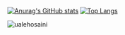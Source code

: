 <!--
### Hi there 👋


**ualehosaini/ualehosaini** is a ✨ _special_ ✨ repository because its `README.md` (this file) appears on your GitHub profile.

Here are some ideas to get you started:

- 🔭 I’m currently working on Commerial Web Applications

- 🌱 I’m currently learning ...
- 👯 I’m looking to collaborate on Angular, C# and SQL
- 🤔 I’m looking for help with ...
- 💬 Ask me about ...
- 📫 How to reach me: ...
- 😄 Pronouns: ...
- ⚡ Fun fact: ...
-->
[![Anurag's GitHub stats](https://github-readme-stats.vercel.app/api?username=ualehosaini&count_private=true&include_all_commits=true&hide=contribs&show_icons=true)](https://github.com/ualehosaini/github-readme-stats)
[![Top Langs](https://github-readme-stats.vercel.app/api/top-langs/?username=ualehosaini&layout=compact)](https://github.com/ualehosaini/github-readme-stats)
<p><img align="center" src="https://github-readme-streak-stats.herokuapp.com/?user=ualehosaini&" alt="ualehosaini" /></p>
